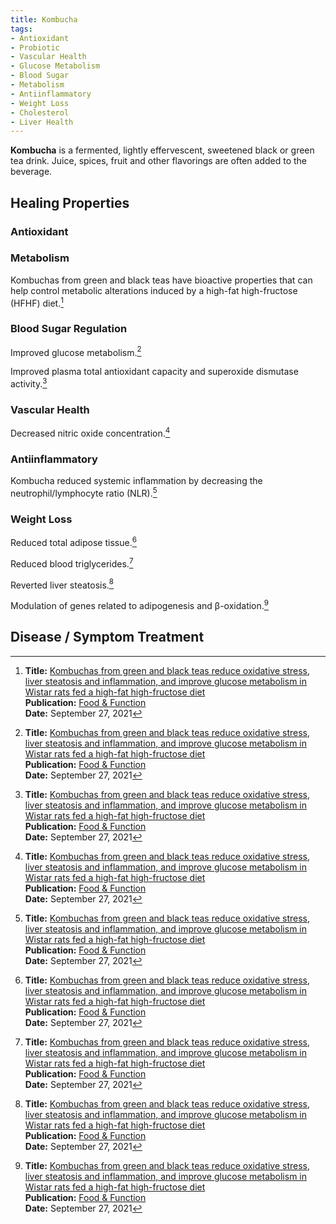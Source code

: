 ```yaml
---
title: Kombucha
tags:
- Antioxidant
- Probiotic
- Vascular Health
- Glucose Metabolism
- Blood Sugar
- Metabolism
- Antiinflammatory
- Weight Loss
- Cholesterol
- Liver Health
---
```

**Kombucha** is a fermented, lightly effervescent, sweetened black or green tea drink. Juice, spices, fruit and other flavorings are often added to the beverage.

## Healing Properties

### Antioxidant

### Metabolism

Kombuchas from green and black teas have bioactive properties that can help control metabolic alterations induced by a high-fat high-fructose (HFHF) diet.[^1]

### Blood Sugar Regulation

Improved glucose metabolism.[^1]

Improved plasma total antioxidant capacity and superoxide dismutase activity.[^1]

### Vascular Health

Decreased nitric oxide concentration.[^1]

### Antiinflammatory

Kombucha reduced systemic inflammation by decreasing the neutrophil/lymphocyte ratio (NLR).[^1]

### Weight Loss

Reduced total adipose tissue.[^1]

Reduced blood triglycerides.[^1]

Reverted liver steatosis.[^1]

Modulation of genes related to adipogenesis and β-oxidation.[^1]

## Disease / Symptom Treatment

[^1]: **Title:** [Kombuchas from green and black teas reduce oxidative stress, liver steatosis and inflammation, and improve glucose metabolism in Wistar rats fed a high-fat high-fructose diet](https://doi.org/10.1039/D1FO02106K)<br>
**Publication:** [Food & Function](https://pubs.rsc.org/en/journals/journal/fo)<br>
**Date:** September 27, 2021

[^2]: **Title:** [ ]( )<br>
**Institution(s):** <br>
**Publication:** [ ]( )<br>
**Date:** <br>
[Archive](https://ipfs.io/ipfs/)